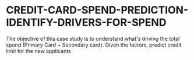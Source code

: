 # CREDIT-CARD-SPEND-PREDICTION-IDENTIFY-DRIVERS-FOR-SPEND
The objective of this case study is to understand what's driving the total spend (Primary Card + Secondary card). Given the factors, predict credit limit for the new applicants
